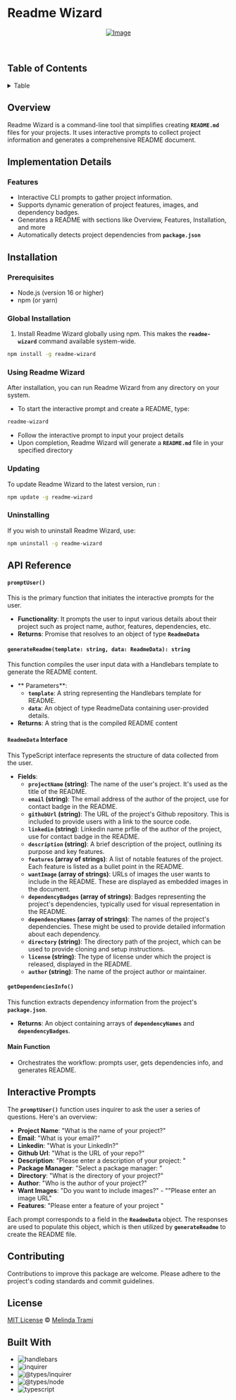 # Readme Wizard

  <div align="center">

[![Image](https://i.postimg.cc/G2jXzjnC/readme-Wizard-Logo.png)](https://i.postimg.cc/G2jXzjnC/readme-Wizard-Logo.png)

</div>

<br/>

## Table of Contents

<details>
<summary>Table</summary>

- [Overview](#overview)
- [Implementation Details](#implementation-details)
  - [Features](#features)
- [Installation ](#installation)
  - [Prerequisites](#prerequisites)
  - [Global Installation](#global-installation)
  - [Using Readme Wizard](#using-readme-wizard)
  - [Updating](#updating)
  - [Uninstallation](#uninstalling)
- [API Reference](#api-reference)
  - [`promptUser()`](<#promptuser()>)
  - [`ReadmeData` Interface](#readmeData-interface)
  - [`generateReadme(template: string, data: ReadmeData): string`](#generatereadmetemplate-string-data-readmedata-string)
  - [`getDependenciesInfo()`](#getdependenciesInfo)
  - [Main Function](#main-function)
- [Contributing](#contributing)
- [Interactive Prompts](#interactive-prompts)
- [License](#license)
- [Built With](#built-with)

    </details>

  ## Overview

Readme Wizard is a command-line tool that simplifies creating **`README.md`** files for your projects. It uses interactive prompts to collect project information and generates a comprehensive README document.

## Implementation Details

### Features

- Interactive CLI prompts to gather project information.
- Supports dynamic generation of project features, images, and dependency badges.
- Generates a README with sections like Overview, Features, Installation, and more
- Automatically detects project dependencies from **`package.json`**

## Installation

### Prerequisites

- Node.js (version 16 or higher)
- npm (or yarn)

### Global Installation

1. Install Readme Wizard globally using npm. This makes the **`readme-wizard`** command available system-wide.

```sh
npm install -g readme-wizard
```

### Using Readme Wizard

After installation, you can run Readme Wizard from any directory on your system.

- To start the interactive prompt and create a README, type:

```sh
readme-wizard
```

- Follow the interactive prompt to input your project details
- Upon completion, Readme Wizard will generate a **`README.md`** file in your specified directory

### Updating

To update Readme Wizard to the latest version, run :

```sh
npm update -g readme-wizard
```

### Uninstalling

If you wish to uninstall Readme Wizard, use:

```sh
npm uninstall -g readme-wizard
```

## API Reference

#### `promptUser()`

This is the primary function that initiates the interactive prompts for the user.

- **Functionality**: It prompts the user to input various details about their project such as project name, author, features, dependencies, etc.
- **Returns**: Promise that resolves to an object of type **`ReadmeData`**

#### `generateReadme(template: string, data: ReadmeData): string`

This function compiles the user input data with a Handlebars template to generate the README content.

- ** Parameters**:
  - **`template`**: A string representing the Handlebars template for README.
  - **`data`**: An object of type ReadmeData containing user-provided details.
- **Returns**: A string that is the compiled README content

#### `ReadmeData` Interface

This TypeScript interface represents the structure of data collected from the user.

- **Fields**:
  - **`projectName` (string)**: The name of the user's project. It's used as the title of the README.
  - **`email` (string)**: The email address of the author of the project, use for contact badge in the README.
  - **`githubUrl` (string)**: The URL of the project's Github repository. This is included to provide users with a link to the source code.
  - **`linkedin` (string)**: Linkedin name prfile of the author of the project, use for contact badge in the README.
  - **`description` (string)**: A brief description of the project, outlining its purpose and key features.
  - **`features` (array of strings)**: A list of notable features of the project. Each feature is listed as a bullet point in the README.
  - **`wantImage` (array of strings)**: URLs of images the user wants to include in the README. These are displayed as embedded images in the document.
  - **`dependencyBadges` (array of strings)**: Badges representing the project's dependencies, typically used for visual representation in the README.
  - **`dependencyNames` (array of strings)**: The names of the project's dependencies. These might be used to provide detailed information about each dependency.
  - **`directory` (string)**: The directory path of the project, which can be used to provide cloning and setup instructions.
  - **`license` (string)**: The type of license under which the project is released, displayed in the README.
  - **`author` (string)**: The name of the project author or maintainer.

#### `getDependenciesInfo()`

This function extracts dependency information from the project's **`package.json`**.

- **Returns**: An object containing arrays of **`dependencyNames`** and **`dependencyBadges`**.

#### Main Function

- Orchestrates the workflow: prompts user, gets dependencies info, and generates README.

## Interactive Prompts

The **`promptUser()`** function uses inquirer to ask the user a series of questions. Here's an overview:

- **Project Name**: "What is the name of your project?"
- **Email**: "What is your email?"
- **Linkedin**: "What is your LinkedIn?"
- **Github Url**: "What is the URL of your repo?"
- **Description**: "Please enter a description of your project: "
- **Package Manager**: "Select a package manager: "
- **Directory**: "What is the directory of your project?"
- **Author**: "Who is the author of your project?"
- **Want Images**: "Do you want to include images?" - ""Please enter an image URL"
- **Features**: "Please enter a feature of your project "

Each prompt corresponds to a field in the **`ReadmeData`** object. The responses are used to populate this object, which is then utilized by **`generateReadme`** to create the README file.

## Contributing

Contributions to improve this package are welcome. Please adhere to the project's coding standards and commit guidelines.

## License

[MIT License](https://github.com/Mel-TB/readmeWizard/tree/main?tab=MIT-1-ov-file) © [Melinda Trami](https://melindatrami.com)

## Built With

- ![handlebars](https://img.shields.io/badge/handlebars-F0EDCF?style=for-the-badge&logo=handlebars&logoColor=white)
- ![inquirer](https://img.shields.io/badge/inquirer-F0EDCF?style=for-the-badge&logo=inquirer&logoColor=white)
- ![@types/inquirer](https://img.shields.io/badge/@types/inquirer-40A2D8?style=for-the-badge&logo=%40types%2Finquirer&logoColor=white)
- ![@types/node](https://img.shields.io/badge/@types/node-40A2D8?style=for-the-badge&logo=%40types%2Fnode&logoColor=white)
- ![typescript](https://img.shields.io/badge/typescript-40A2D8?style=for-the-badge&logo=typescript&logoColor=white)
